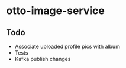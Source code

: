 # otto-image-service

## Todo
* Associate uploaded profile pics with album
* Tests
* Kafka publish changes